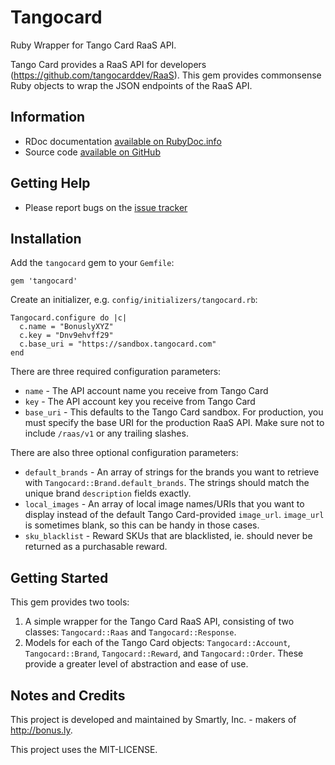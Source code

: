 # Tangocard

Ruby Wrapper for Tango Card RaaS API.

Tango Card provides a RaaS API for developers (https://github.com/tangocarddev/RaaS). This gem provides commonsense Ruby
objects to wrap the JSON endpoints of the RaaS API.

## Information

* RDoc documentation [available on RubyDoc.info](http://rubydoc.info/github/bonusly/tangocard/master/frames)
* Source code [available on GitHub](https://github.com/bonusly/tangocard)

## Getting Help

* Please report bugs on the [issue tracker](https://github.com/bonusly/tangocard/issues)

## Installation

Add the `tangocard` gem to your `Gemfile`:

```
gem 'tangocard'
```

Create an initializer, e.g. `config/initializers/tangocard.rb`:

```
Tangocard.configure do |c|
  c.name = "BonuslyXYZ"
  c.key = "Dnv9ehvff29"
  c.base_uri = "https://sandbox.tangocard.com"
end
```

There are three required configuration parameters:

 * `name` - The API account name you receive from Tango Card
 * `key` - The API account key you receive from Tango Card
 * `base_uri` - This defaults to the Tango Card sandbox.  For production, you must specify the base URI for the production RaaS API. Make sure not to include `/raas/v1` or any trailing slashes.

There are also three optional configuration parameters:

 * `default_brands` - An array of strings for the brands you want to retrieve with `Tangocard::Brand.default_brands`. The strings should match the unique brand `description` fields exactly.
 * `local_images` - An array of local image names/URIs that you want to display instead of the default Tango Card-provided `image_url`. `image_url` is sometimes blank, so this can be handy in those cases.
 * `sku_blacklist` - Reward SKUs that are blacklisted, ie. should never be returned as a purchasable reward.

## Getting Started

This gem provides two tools:

1. A simple wrapper for the Tango Card RaaS API, consisting of two classes: `Tangocard::Raas` and `Tangocard::Response`.
2. Models for each of the Tango Card objects: `Tangocard::Account`, `Tangocard::Brand`, `Tangocard::Reward`, and `Tangocard::Order`. These provide a greater level of abstraction and ease of use.

## Notes and Credits

This project is developed and maintained by Smartly, Inc. - makers of http://bonus.ly.

This project uses the MIT-LICENSE.
